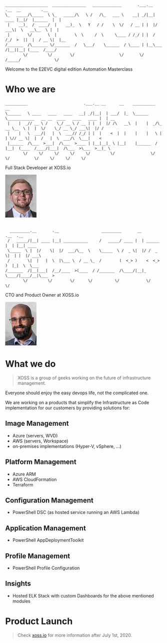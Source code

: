 ```
___________________  _______________   _____________       .___.__       .__  __         .__   
\_   _____/\_____  \ \_   _____/\   \ /   /\_   ___ \    __| _/|__| ____ |__|/  |______  |  |  
 |    __)_  /  ____/  |    __)_  \   Y   / /    \  \/   / __ | |  |/ ___\|  \   __\__  \ |  |  
 |        \/       \  |        \  \     /  \     \____ / /_/ | |  / /_/  >  ||  |  / __ \|  |__
/_______  /\_______ \/_______  /   \___/    \______  / \____ | |__\___  /|__||__| (____  /____/
        \/         \/        \/                    \/       \/   /_____/               \/      
```

Welcome to the E2EVC digital edition Automation Masterclass

# Who we are

```
__________                         .___.__ __      __    __________                                           __    
\______   \ ____   ____   ____   __| _/|__|  | ___/  |_  \______   \____________   __ __  ____   ____   ____ |  | __
 |    |  _// __ \ /    \_/ __ \ / __ | |  |  |/ /\   __\  |    |  _/\_  __ \__  \ |  |  \/    \_/ __ \_/ ___\|  |/ /
 |    |   \  ___/|   |  \  ___// /_/ | |  |    <  |  |    |    |   \ |  | \// __ \|  |  /   |  \  ___/\  \___|    < 
 |______  /\___  >___|  /\___  >____ | |__|__|_ \ |__|    |______  / |__|  (____  /____/|___|  /\___  >\___  >__|_ \
        \/     \/     \/     \/     \/         \/                \/             \/           \/     \/     \/     \/
```
Full Stack Developer at XOSS.io

![Benedikt](img/benedikt.jpg)

```

  _________.__       .__                   _________       __         .__  .__        
 /   _____/|__| ____ |__| ___________     /   _____/ ____ |  | ______ |  | |__| ____  
 \_____  \ |  |/    \|  |/  ___/\__  \    \_____  \ /  _ \|  |/ /  _ \|  | |  |/ ___\ 
 /        \|  |   |  \  |\___ \  / __ \_  /        (  <_> )    <  <_> )  |_|  \  \___ 
/_______  /|__|___|  /__/____  >(____  / /_______  /\____/|__|_ \____/|____/__|\___  >
        \/         \/        \/      \/          \/            \/                  \/ 

```
CTO and Product Owner at XOSS.io

![Sinisa](img/sinisa.jpg)

# What we do

> XOSS is a group of geeks working on the future of infrastructure management.

Everyone should enjoy the easy devops life, not the complicated one.

We are working on a products that simplify the Infrastructure as Code implementation for our customers by providing solutions for:

## Image Management

- Azure (servers, WVD)
- AWS (servers, Workspace)
- on-premises implementations (Hyper-V, vSphere, ...)

## Platform Management

- Azure ARM
- AWS CloudFormation
- Terraform

## Configuration Management

- PowerShell DSC (as hosted service running an AWS Lambda)

## Application Management

- PowerShell AppDeploymentToolkit

## Profile Management

- PowerShell Profile Configuration

## Insights

- Hosted ELK Stack with custom Dashboards for the above mentioned modules

# Product Launch

> Check [xoss.io](https://xoss.io) for more information after July 1st, 2020.

